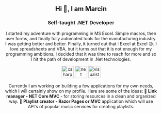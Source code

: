 <h2 align="center">Hi 👋, I am Marcin</h1>
<h3 align="center">Self-taught .NET Developer</h3>

<p align="center">
I started my adventure with programming in MS Excel. Simple macros, then user forms, and finally fully automated tools for the manufacturing industry. I was getting better and better. Finally, it turned out that I Excel at Excel 😉.
I love spreadsheets and VBA, but it turns out that it is not enough for my programming ambitions. I decided that it was time to reach for more and so I hit the path of development in .Net technologies.
</p>
  
<p align="center">
<img src="https://devicon.dev/devicon.git/icons/csharp/csharp-original.svg" alt="csharp" width="40" height="40"/> <img src="https://devicon.dev/devicon.git/icons/dot-net/dot-net-original-wordmark.svg" alt="net" width="40" height="40"/> <img src="https://devicon.dev/devicon.git/icons/visualstudio/visualstudio-plain.svg" alt="visualstudio" width="40" height="40"/>
</p>

<p align="center">
Currently I am working on building a few applications for my own needs, which I will certainly show on my profile. Here are some of the ideas:
🔭 <b>Link manager - NET Core MVC </b>- for storing resources in a clean and organized way.
🔭 <b>Playlist creator - Razor Pages or MVC</b> application which will use API's of popular music services for creating playlists.
</p>
